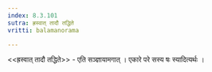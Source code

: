```yaml
---
index: 8.3.101
sutra: ह्रस्वात्‌ तादौ तद्धिते
vritti: balamanorama

---
```

<<ह्रस्वात् तादौ तद्धिते>> - एति सञ्ज्ञायामगात् । एकारे परे सस्य षः स्यादित्यर्थः ।